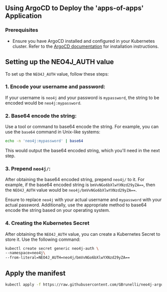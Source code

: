 ## Using ArgoCD to Deploy the 'apps-of-apps' Application

### Prerequisites

- Ensure you have ArgoCD installed and configured in your Kubernetes cluster. Refer to the [ArgoCD documentation](https://argoproj.github.io/argo-cd/) for installation instructions.

## Setting up the NEO4J_AUTH value
To set up the `NEO4J_AUTH` value, follow these steps:

### 1. Encode your username and password:

If your username is `neo4j` and your password is `mypassword`, the string to be encoded would be `neo4j:mypassword`.

### 2. Base64 encode the string:

Use a tool or command to base64 encode the string. For example, you can use the `base64` command in Unix-like systems:

```bash
echo -n 'neo4j:mypassword' | base64
```
This would output the base64 encoded string, which you'll need in the next step.

### 3. Prepend `neo4j/`:

After obtaining the base64 encoded string, prepend `neo4j/` to it.
For example, if the base64 encoded string is `bmVvNGo6bXlwYXNzd29yZA==`, then the `NEO4J_AUTH` value would be `neo4j/bmVvNGo6bXlwYXNzd29yZA==`.

Ensure to replace `neo4j` with your actual username and `mypassword` with your actual password. Additionally, use the appropriate method to base64 encode the string based on your operating system.

### 4. Creating the Kubernetes Secret 

After obtaining the `NEO4J_AUTH` value, you can create a Kubernetes Secret to store it. Use the following command: 
```bash
kubectl create secret generic neo4j-auth \
--namespace=neo4j\
--from-literal=NEO4J_AUTH=neo4j/bmVvNGo6bXlwYXNzd29yZA==
```

## Apply the manifest
```bash
kubectl apply -f https://raw.githubusercontent.com/GBrunelli/neo4j-argocd-cluster-template/master/argocd-apps/neo4j.yaml
```
